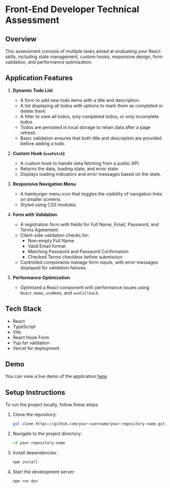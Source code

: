 # Front-End Developer Technical Assessment

## Overview

This assessment consists of multiple tasks aimed at evaluating your React skills, including state management, custom hooks, responsive design, form validation, and performance optimization.

## Application Features

1. **Dynamic Todo List**

   - A form to add new todo items with a title and description.
   - A list displaying all todos with options to mark them as completed or delete them.
   - A filter to view all todos, only completed todos, or only incomplete todos.
   - Todos are persisted in local storage to retain data after a page refresh.
   - Basic validation ensures that both title and description are provided before adding a todo.

2. **Custom Hook (`useFetch`)**

   - A custom hook to handle data fetching from a public API.
   - Returns the data, loading state, and error state.
   - Displays loading indicators and error messages based on the state.

3. **Responsive Navigation Menu**

   - A hamburger menu icon that toggles the visibility of navigation links on smaller screens.
   - Styled using CSS modules.

4. **Form with Validation**

   - A registration form with fields for Full Name, Email, Password, and Terms Agreement.
   - Client-side validation checks for:
     - Non-empty Full Name
     - Valid Email format
     - Matching Password and Password Confirmation
     - Checked Terms checkbox before submission
   - Controlled components manage form inputs, with error messages displayed for validation failures.

5. **Performance Optimization**
   - Optimized a React component with performance issues using `React.memo`, `useMemo`, and `useCallback`.

## Tech Stack

- React
- TypeScript
- Vite
- React Hook Form
- Yup for validation
- Vercel for deployment

## Demo

You can view a live demo of the application [here](https://assessment-ten-iota.vercel.app/).

## Setup Instructions

To run the project locally, follow these steps:

1. Clone the repository:

   ```bash
   git clone https://github.com/your-username/your-repository-name.git

   ```

2. Navigate to the project directory:

   ```bash
   cd your-repository-name

   ```

3. Install dependencies:

   ```bash
   npm install

   ```

4. Start the development server:
   ```bash
   npm run dev
   ```
